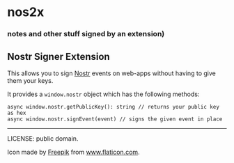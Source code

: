 # nos2x
### notes and other stuff signed by an extension)

## Nostr Signer Extension

This allows you to sign [Nostr](https://github.com/fiatjaf/nostr) events on web-apps without having to give them your keys.

It provides a `window.nostr` object which has the following methods:

```
async window.nostr.getPublicKey(): string // returns your public key as hex
async window.nostr.signEvent(event) // signs the given event in place
```

---

LICENSE: public domain.

Icon made by <a href="https://www.freepik.com" title="Freepik">Freepik</a> from <a href="https://www.flaticon.com/" title="Flaticon">www.flaticon.com</a>.
